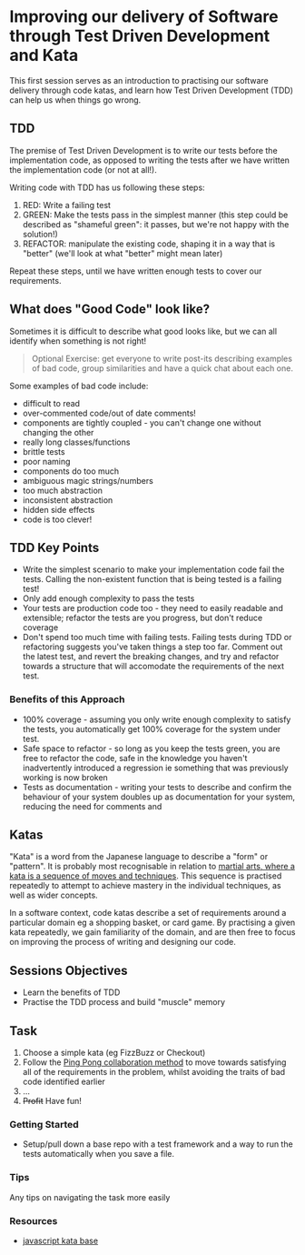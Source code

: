 # Improving our delivery of Software through Test Driven Development and Kata

This first session serves as an introduction to practising our software delivery through code katas, and learn how Test Driven Development (TDD) can help us when things go wrong.

## TDD

The premise of Test Driven Development is to write our tests before the implementation code, as opposed to writing the tests after we have written the implementation code (or not at all!).

Writing code with TDD has us following these steps:

1. RED: Write a failing test
2. GREEN: Make the tests pass in the simplest manner (this step could be described as "shameful green": it passes, but we're not happy with the solution!)
3. REFACTOR: manipulate the existing code, shaping it in a way that is "better" (we'll look at what "better" might mean later)

Repeat these steps, until we have written enough tests to cover our requirements.

## What does "Good Code" look like?

Sometimes it is difficult to describe what good looks like, but we can all identify when something is not right! 

> Optional Exercise: get everyone to write post-its describing examples of bad code, group similarities and have a quick chat about each one.

Some examples of bad code include:

* difficult to read
* over-commented code/out of date comments!
* components are tightly coupled - you can't change one without changing the other
* really long classes/functions
* brittle tests
* poor naming
* components do too much
* ambiguous magic strings/numbers
* too much abstraction
* inconsistent abstraction
* hidden side effects
* code is too clever!

## TDD Key Points

* Write the simplest scenario to make your implementation code fail the tests. Calling the non-existent function that is being tested is a failing test! 
* Only add enough complexity to pass the tests
* Your tests are production code too - they need to easily readable and extensible; refactor the tests are you progress, but don't reduce coverage
* Don't spend too much time with failing tests. Failing tests during TDD or refactoring suggests you've taken things a step too far. Comment out the latest test, and revert the breaking changes, and try and refactor towards a structure that will accomodate the requirements of the next test.

### Benefits of this Approach

* 100% coverage - assuming you only write enough complexity to satisfy the tests, you automatically get 100% coverage for the system under test.
* Safe space to refactor - so long as you keep the tests green, you are free to refactor the code, safe in the knowledge you haven't inadvertently introduced a regression ie something that was previously working is now broken
* Tests as documentation - writing your tests to describe and confirm the behaviour of your system doubles up as documentation for your system, reducing the need for comments and 

## Katas

"Kata" is a word from the Japanese language to describe a "form" or "pattern". It is probably most recognisable in relation to [martial arts, where a kata is a sequence of moves and techniques](https://www.youtube.com/watch?v=YOcVfmmMBLY). This sequence is practised repeatedly to attempt to achieve mastery in the individual techniques, as well as wider concepts.

In a software context, code katas describe a set of requirements around a particular domain eg a shopping basket, or card game. By practising a given kata repeatedly, we gain familiarity of the domain, and are then free to focus on improving the process of writing and designing our code.

## Sessions Objectives

* Learn the benefits of TDD
* Practise the TDD process and build "muscle" memory

## Task

1. Choose a simple kata (eg FizzBuzz or Checkout)
1. Follow the [Ping Pong collaboration method](../Resources/collaboration-styles.md) to move towards satisfying all of the requirements in the problem, whilst avoiding the traits of bad code identified earlier
1. ...
1. ~~Profit~~ Have fun!

### Getting Started

* Setup/pull down a base repo with a test framework and a way to run the tests automatically when you save a file.

### Tips

Any tips on navigating the task more easily

### Resources

* [javascript kata base](https://github.com/vincelee888/tdd-kata-base-js)
